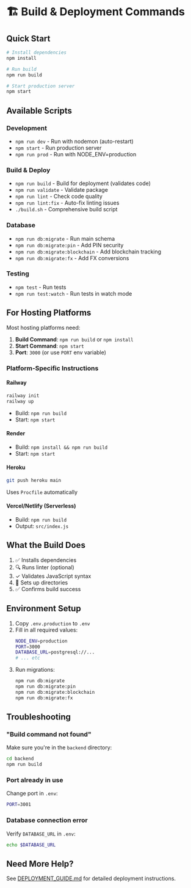 # 🏗️ Build & Deployment Commands

## Quick Start

```bash
# Install dependencies
npm install

# Run build
npm run build

# Start production server
npm start
```

## Available Scripts

### Development
- `npm run dev` - Run with nodemon (auto-restart)
- `npm start` - Run production server
- `npm run prod` - Run with NODE_ENV=production

### Build & Deploy
- `npm run build` - Build for deployment (validates code)
- `npm run validate` - Validate package
- `npm run lint` - Check code quality
- `npm run lint:fix` - Auto-fix linting issues
- `./build.sh` - Comprehensive build script

### Database
- `npm run db:migrate` - Run main schema
- `npm run db:migrate:pin` - Add PIN security
- `npm run db:migrate:blockchain` - Add blockchain tracking
- `npm run db:migrate:fx` - Add FX conversions

### Testing
- `npm test` - Run tests
- `npm run test:watch` - Run tests in watch mode

## For Hosting Platforms

Most hosting platforms need:

1. **Build Command**: `npm run build` or `npm install`
2. **Start Command**: `npm start`
3. **Port**: `3000` (or use `PORT` env variable)

### Platform-Specific Instructions

#### Railway
```bash
railway init
railway up
```
- Build: `npm run build`
- Start: `npm start`

#### Render
- Build: `npm install && npm run build`
- Start: `npm start`

#### Heroku
```bash
git push heroku main
```
Uses `Procfile` automatically

#### Vercel/Netlify (Serverless)
- Build: `npm run build`
- Output: `src/index.js`

## What the Build Does

1. ✅ Installs dependencies
2. 🔍 Runs linter (optional)
3. ✓ Validates JavaScript syntax
4. 📁 Sets up directories
5. ✅ Confirms build success

## Environment Setup

1. Copy `.env.production` to `.env`
2. Fill in all required values:
   ```bash
   NODE_ENV=production
   PORT=3000
   DATABASE_URL=postgresql://...
   # ... etc
   ```
3. Run migrations:
   ```bash
   npm run db:migrate
   npm run db:migrate:pin
   npm run db:migrate:blockchain
   npm run db:migrate:fx
   ```

## Troubleshooting

### "Build command not found"
Make sure you're in the `backend` directory:
```bash
cd backend
npm run build
```

### Port already in use
Change port in `.env`:
```bash
PORT=3001
```

### Database connection error
Verify `DATABASE_URL` in `.env`:
```bash
echo $DATABASE_URL
```

## Need More Help?

See [DEPLOYMENT_GUIDE.md](./docs/DEPLOYMENT_GUIDE.md) for detailed deployment instructions.
